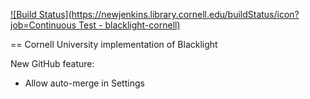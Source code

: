 [![Build Status](https://newjenkins.library.cornell.edu/buildStatus/icon?job=Continuous Test - blacklight-cornell)](https://newjenkins.library.cornell.edu/job/Continuous%20Test%20-%20blacklight-cornell/)


==  Cornell University implementation of Blacklight

New GitHub feature:
- Allow auto-merge in Settings